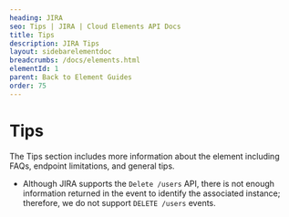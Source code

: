 ```yaml
---
heading: JIRA
seo: Tips | JIRA | Cloud Elements API Docs
title: Tips
description: JIRA Tips
layout: sidebarelementdoc
breadcrumbs: /docs/elements.html
elementId: 1
parent: Back to Element Guides
order: 75
---
```


# Tips

The Tips section includes more information about the element including FAQs, endpoint limitations, and general tips.

* Although JIRA supports the `Delete /users` API, there is not enough information returned in the event to identify the associated instance; therefore, we do not support `DELETE /users` events.
